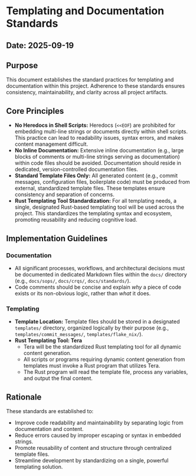 # Templating and Documentation Standards

## Date: 2025-09-19

## Purpose

This document establishes the standard practices for templating and documentation within this project. Adherence to these standards ensures consistency, maintainability, and clarity across all project artifacts.

## Core Principles

*   **No Heredocs in Shell Scripts:** Heredocs (`<<EOF`) are prohibited for embedding multi-line strings or documents directly within shell scripts. This practice can lead to readability issues, syntax errors, and makes content management difficult.
*   **No Inline Documentation:** Extensive inline documentation (e.g., large blocks of comments or multi-line strings serving as documentation) within code files should be avoided. Documentation should reside in dedicated, version-controlled documentation files.
*   **Standard Template Files Only:** All generated content (e.g., commit messages, configuration files, boilerplate code) must be produced from external, standardized template files. These templates ensure consistency and separation of concerns.
*   **Rust Templating Tool Standardization:** For all templating needs, a single, designated Rust-based templating tool will be used across the project. This standardizes the templating syntax and ecosystem, promoting reusability and reducing cognitive load.

## Implementation Guidelines

### Documentation

*   All significant processes, workflows, and architectural decisions must be documented in dedicated Markdown files within the `docs/` directory (e.g., `docs/sops/`, `docs/crqs/`, `docs/standards/`).
*   Code comments should be concise and explain *why* a piece of code exists or its non-obvious logic, rather than *what* it does.

### Templating

*   **Template Location:** Template files should be stored in a designated `templates/` directory, organized logically by their purpose (e.g., `templates/commit_messages/`, `templates/flake_nix/`).
*   **Rust Templating Tool: Tera**
    *   Tera will be the standardized Rust templating tool for all dynamic content generation.
    *   All scripts or programs requiring dynamic content generation from templates must invoke a Rust program that utilizes Tera.
    *   The Rust program will read the template file, process any variables, and output the final content.

## Rationale

These standards are established to:
*   Improve code readability and maintainability by separating logic from documentation and content.
*   Reduce errors caused by improper escaping or syntax in embedded strings.
*   Promote reusability of content and structure through centralized template files.
*   Streamline development by standardizing on a single, powerful templating solution.
